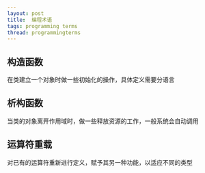 ```yaml
---
layout: post
title:  编程术语
tags: programming terms
thread: programmingterms
---
```

## 构造函数
在类建立一个对象时做一些初始化的操作，具体定义需要分语言

## 析构函数
当类的对象离开作用域时，做一些释放资源的工作，一般系统会自动调用

## 运算符重载
对已有的运算符重新进行定义，赋予其另一种功能，以适应不同的类型




